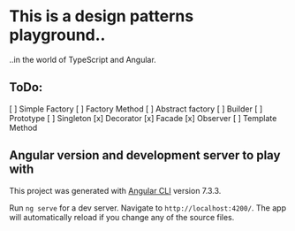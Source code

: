 # This is a design patterns playground.. 
 ..in the world of TypeScript and Angular.

## ToDo:
[ ] Simple Factory
[ ] Factory Method
[ ] Abstract factory
[ ] Builder
[ ] Prototype
[ ] Singleton
[x] Decorator
[x] Facade
[x] Observer
[ ] Template Method

## Angular version and development server to play with
This project was generated with [Angular CLI](https://github.com/angular/angular-cli) version 7.3.3.

Run `ng serve` for a dev server. Navigate to `http://localhost:4200/`. The app will automatically reload if you change any of the source files.

